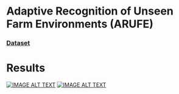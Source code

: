 # Adaptive Recognition of Unseen Farm Environments (ARUFE)
 ### [Dataset](https://o365jbnu-my.sharepoint.com/:u:/g/personal/talha_student_jbnu_ac_kr/Ea6glRYPyX9LjlLhLQVyt2QBT5NdI4JxzRgz4Q71T5I0Dg?e=wsdpMl)


# Results

[![IMAGE ALT TEXT](http://img.youtube.com/vi/5s3H2uJHkZM/0.jpg)](http://www.youtube.com/watch?v=5s3H2uJHkZM "AURFE target domain a")
[![IMAGE ALT TEXT](http://img.youtube.com/vi/Tf-9fSfLI5M/0.jpg)](http://www.youtube.com/watch?v=Tf-9fSfLI5M "AURFE target domain b")
